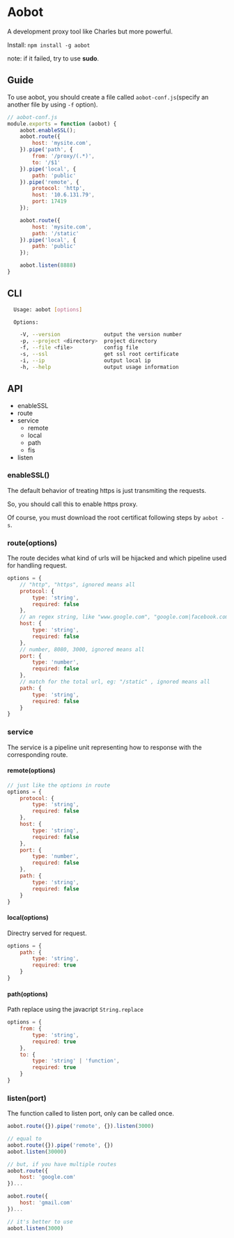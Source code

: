 # Aobot
A development proxy tool like Charles but more powerful.

Install: `npm install -g aobot`

note: if it failed, try to use **sudo**.

## Guide
To use aobot, you should create a file called `aobot-conf.js`(specify an another file by using `-f` option).

```js
// aobot-conf.js
module.exports = function (aobot) {
    aobot.enableSSL();
    aobot.route({
        host: 'mysite.com',
    }).pipe('path', {
        from: '/proxy/(.*)',
        to: '/$1'
    }).pipe('local', {
        path: 'public'
    }).pipe('remote', {
        protocol: 'http',
        host: '10.6.131.79',
        port: 17419
    });

    aobot.route({
        host: 'mysite.com',
        path: '/static'
    }).pipe('local', {
        path: 'public'
    });

    aobot.listen(8888)
}
```

## CLI
```bash
  Usage: aobot [options]

  Options:

    -V, --version              output the version number
    -p, --project <directory>  project directory
    -f, --file <file>          config file
    -s, --ssl                  get ssl root certificate
    -i, --ip                   output local ip
    -h, --help                 output usage information
```

## API
- enableSSL
- route
- service
    - remote
    - local
    - path
    - fis
- listen

### enableSSL()
The default behavior of treating https is just transmiting the requests.

So, you should call this to enable https proxy.

Of course, you must download the root certificat following steps by `aobot -s`.

### route(options)
The route decides what kind of urls will be hijacked and which pipeline used for handling request.

```js
options = {
    // "http", "https", ignored means all
    protocol: {
        type: 'string',
        required: false
    },
    // an regex string, like "www.google.com", "google.com|facebook.com", ignored means all
    host: {
        type: 'string',
        required: false       
    },
    // number, 8080, 3000, ignored means all
    port: {
        type: 'number',
        required: false
    },
    // match for the total url, eg: "/static" , ignored means all
    path: {
        type: 'string',
        required: false
    }
}
```

### service
The service is a pipeline unit representing how to response with the corresponding route.

#### remote(options)
```js
// just like the options in route
options = {
    protocol: {
        type: 'string',
        required: false
    },
    host: {
        type: 'string',
        required: false     
    },
    port: {
        type: 'number',
        required: false
    },
    path: {
        type: 'string',
        required: false
    }
}
```

#### local(options)
Directry served for request.

```js
options = {
    path: {
        type: 'string',
        required: true
    }
}
```

#### path(options)
Path replace using the javacript `String.replace`

```js
options = {
    from: {
        type: 'string',
        required: true
    },
    to: {
        type: 'string' | 'function',
        required: true
    }
}
```

### listen(port)
The function called to listen port, only can be called once.

```js
aobot.route({}).pipe('remote', {}).listen(3000)

// equal to 
aobot.route({}).pipe('remote', {})
aobot.listen(30000)

// but, if you have multiple routes
aobot.route({
    host: 'google.com'
})...

aobot.route({
    host: 'gmail.com'
})...

// it's better to use
aobot.listen(3000)
```
